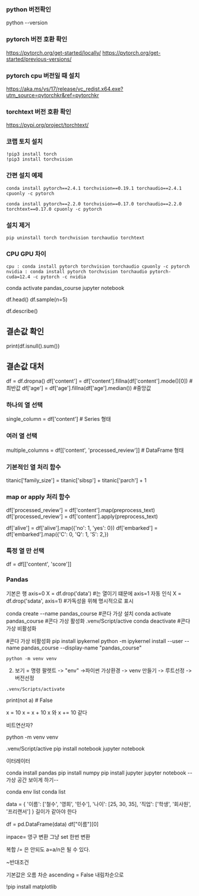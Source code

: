 
### python 버전확인
python --version

### pytorch 버전 호환 확인
https://pytorch.org/get-started/locally/
https://pytorch.org/get-started/previous-versions/

### pytorch cpu 버전일 때 설치
https://aka.ms/vs/17/release/vc_redist.x64.exe?utm_source=pytorchkr&ref=pytorchkr

### torchtext 버전 호환 확인
https://pypi.org/project/torchtext/

### 코랩 토치 설치
```
!pip3 install torch
!pip3 install torchvision
```

### 간편 설치 예제
```
conda install pytorch==2.4.1 torchvision==0.19.1 torchaudio==2.4.1 cpuonly -c pytorch

conda install pytorch==2.2.0 torchvision==0.17.0 torchaudio==2.2.0 torchtext==0.17.0 cpuonly -c pytorch
```

### 설치 제거
```
pip uninstall torch torchvision torchaudio torchtext
```

### CPU GPU 차이
```
cpu : conda install pytorch torchvision torchaudio cpuonly -c pytorch
nvidia : conda install pytorch torchvision torchaudio pytorch-cuda=12.4 -c pytorch -c nvidia
```

conda activate pandas_course
jupyter notebook

df.head()
df.sample(n=5)

df.describe()

## 결손값 확인
print(df.isnull().sum())

## 결손값 대처
df = df.dropna()
df['content'] = df['content'].fillna(df['content'].mode()[0]) #최반값
df['age'] = df['age'].fillna(df['age'].median()) #중앙값

### 하나의 열 선택
single_column = df['content']  # Series 형태

### 여러 열 선택
multiple_columns = df[['content', 'processed_review']]  # DataFrame 형태

### 기본적인 열 처리 함수
titanic['family_size'] = titanic['sibsp'] + titanic['parch'] + 1

### map or apply 처리 함수
df['processed_review'] = df['content'].map(preprocess_text)
df['processed_review'] = df['content'].apply(preprocess_text)

df['alive'] = df['alive'].map({'no': 1, 'yes': 0})
df['embarked'] = df['embarked'].map({'C': 0, 'Q': 1, 'S': 2,})

### 특정 열 만 선택
df = df[['content', 'score']]

### Pandas
기본은 행 axis=0 
X = df.drop('data') #는 열이기 떄문에 axis=1 자동 인식
X = df.drop('sdata', axis=1) #가독성을 위해 명시적으로 표시



conda create --name pandas_course #콘다 가상 설치
conda activate pandas_course #콘다 가상 활성화
.venv/Script/active
conda deactivate #콘다 가상 비활성화

#콘다 가상 비활성화
pip install ipykernel
python -m ipykernel install --user --name pandas_course --display-name "pandas_course"


```
python -m venv venv
```
2. 보기 = 명령 팔렛트 -> "env" ->파이썬 가상환경 -> venv 만들기 -> 루트선정 ->버전선정
```
.venv/Scripts/activate
```


print(not a)    # False

x = 10
x = x + 10
x
와
x += 10
같다

비트연산자?

python -m venv venv

.venv/Script/active
pip install notebook
jupyter notebook

이터레이터


conda install pandas
pip install numpy
pip install jupyter
jupyter notebook
--가상 공간 보이게 하기--


conda env list
conda list

data = {
    '이름': ['철수', '영희', '민수'],
    '나이': [25, 30, 35],
    '직업': ['학생', '회사원', '프리랜서']
}
길이가 같아야 한다

df = pd.DataFrame(data)
df["이름"][0]

inpace= 영구 변환
그냥 set 한번 변환

복합 /= 은 안되도 a=a/n은 될 수 있다.

~반대조건

기본값은 오름 차순 ascending = False 내림차순으로

!pip install matplotlib